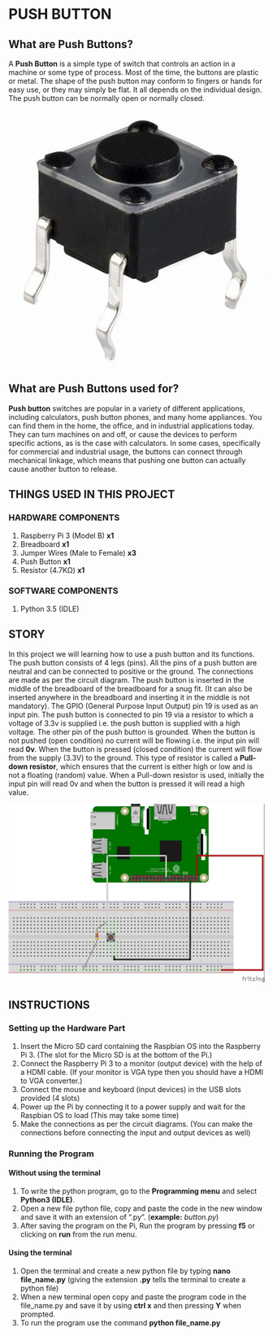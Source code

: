 # PUSH BUTTON

## What are Push Buttons?
A **Push Button** is a simple type of switch that controls an action in a machine or some type of process. Most of the time, the buttons are plastic or metal. The shape of the push button may conform to fingers or hands for easy use, or they may simply be flat. It all depends on the individual design. The push button can be normally open or normally closed.

![](https://github.com/11RO05/handson-iot-raspberrypi/blob/master/images/Button.png)  
  
## What are Push Buttons used for?
**Push button** switches are popular in a variety of different applications, including calculators, push button phones, and many home appliances. You can find them in the home, the office, and in industrial applications today. They can turn machines on and off, or cause the devices to perform specific actions, as is the case with calculators. In some cases, specifically for commercial and industrial usage, the buttons can connect through mechanical linkage, which means that pushing one button can actually cause another button to release.
  
## THINGS USED IN THIS PROJECT

### HARDWARE COMPONENTS
1.	Raspberry Pi 3 (Model B)		**x1**
2.	Breadboard				**x1**
3.	Jumper Wires (Male to Female)	**x3**
4.	Push Button				**x1**
5.	Resistor (4.7KΩ)			**x1**

### SOFTWARE COMPONENTS
1.	Python 3.5 (IDLE)

## STORY
In this project we will learning how to use a push button and its functions. The push button consists of 4 legs (pins). All the pins of a push button are neutral and can be connected to positive or the ground. The connections are made as per the circuit diagram. The push button is inserted in the middle of the breadboard of the breadboard for a snug fit. (It can also be inserted anywhere in the breadboard and inserting it in the middle is not mandatory). The GPIO (General Purpose Input Output) pin 19 is used as an input pin. The push button is connected to pin 19 via a resistor to which a voltage of 3.3v is supplied i.e. the push button is supplied with a high voltage. The other pin of the push button is grounded. When the button is not pushed (open condition) no current will be flowing i.e. the input pin will read **0v**. When the button is pressed (closed condition) the current will flow from the supply (3.3V) to the ground. This type of resistor is called a **Pull-down resistor**, which ensures that the current is either high or low and is not a floating (random) value. When a Pull-down resistor is used, initially the input pin will read 0v and when the button is pressed it will read a high value.

![](https://github.com/11RO05/handson-iot-raspberrypi/blob/master/circuit-diagram/Button.png)
  
## INSTRUCTIONS

### Setting up the Hardware Part
1.	Insert the Micro SD card containing the Raspbian OS into the Raspberry Pi 3. (The slot for the Micro SD is at the bottom of the Pi.)
2.	Connect the Raspberry Pi 3 to a monitor (output device) with the help of a HDMI cable. (If your monitor is VGA type then you should have a HDMI to VGA converter.) 
3.	Connect the mouse and keyboard (input devices) in the USB slots provided (4 slots)
4.	Power up the Pi by connecting it to a power supply and wait for the Raspbian OS to load (This may take some time)
5.	Make the connections as per the circuit diagrams. (You can make the connections before connecting the input and output devices as well)

### Running the Program
#### Without using the terminal
1.	To write the python program, go to the **Programming menu** and select **Python3 (IDLE)**.
2.	Open a new file python file, copy and paste the code in the new window and save it with an extension of “.py”. (**example:** *button.py*)
3.	After saving the program on the Pi, Run the program by pressing **f5** or clicking on **run** from the run menu. 
#### Using the terminal
1.	Open the terminal and create a new python file by typing **nano file_name.py** (giving the extension **.py** tells the terminal to create a python file)
2.	When a new terminal open copy and paste the program code in the file_name.py and save it by using **ctrl x** and then pressing **Y** when prompted.
3.	To run the program use the command **python file_name.py**


